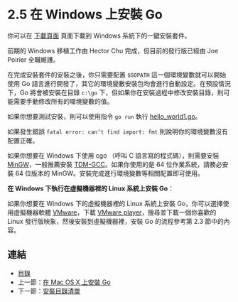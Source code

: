 # 2.5 在 Windows 上安裝 Go

你可以在 [下載頁面](http://golang.org/dl/) 頁面下載到 Windows 系統下的一鍵安裝套件。

前期的 Windows 移植工作由 Hector Chu 完成，但目前的發行版已經由 Joe Poirier 全職維護。

在完成安裝套件的安裝之後，你只需要配置 `$GOPATH` 這一個環境變數就可以開始使用 Go 語言進行開發了，其它的環境變數安裝包均會進行自動設定。在預設情況下，Go 將會被安裝在目錄 `c:\go` 下，但如果你在安裝過程中修改安裝目錄，則可能需要手動修改所有的環境變數的值。

如果你想要測試安裝，則可以使用指令 `go run` 執行 [hello_world1.go](examples/chapter_2/hello_world1.go)。

如果發生錯誤 `fatal error: can’t find import: fmt` 則說明你的環境變數沒有配置正確。

如果你想要在 Windows 下使用 cgo （呼叫 C 語言寫的程式碼），則需要安裝 [MinGW](http://sourceforge.net/projects/mingw/files/Automated%20MinGW%20Installer/)，一般推薦安裝 [TDM-GCC](http://tdm-gcc.tdragon.net/)。如果你使用的是 64 位作業系統，請務必安裝 64 位版本的 MinGW。安裝完成進行環境變數等相關配置即可使用。

**在 Windows 下執行在虛擬機器裡的 Linux 系統上安裝 Go**：

如果你想要在 Windows 下的虛擬機器裡的 Linux 系統上安裝 Go，你可以選擇使用虛擬機器軟體 [VMware](http://www.vmware.com)，下載 [VMware player](http://www.vmware.com/products/player/)，搜尋並下載一個你喜歡的 Linux 發行版映象，然後安裝到虛擬機器裡，安裝 Go 的流程參考第 2.3 節中的內容。

## 連結

- [目錄](directory.md)
- 上一節：[在 Mac OS X 上安裝 Go](02.4.md)
- 下一節：[安裝目錄清單](02.6.md)
